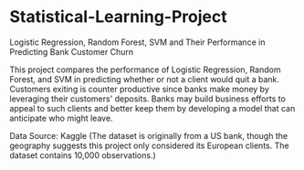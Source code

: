 # Statistical-Learning-Project
Logistic Regression, Random Forest, SVM and Their Performance in Predicting Bank Customer Churn 

This project compares the performance of Logistic Regression, Random Forest, and SVM in predicting whether or not a client would quit a bank. Customers exiting is counter productive since banks make money by leveraging their customers' deposits. Banks may build business efforts to appeal to such clients and better keep them by developing a model that can anticipate who might leave. 

Data Source: Kaggle (The dataset is originally from a US bank, though the geography suggests this project only considered its European clients. The dataset contains 10,000 observations.)
